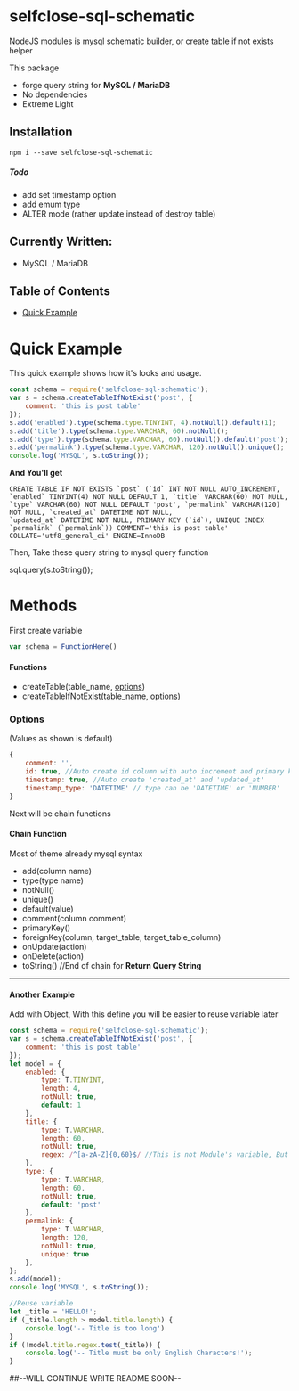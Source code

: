 # selfclose-sql-schematic
NodeJS modules is mysql schematic builder, or create table if not exists helper

This package
* forge query string for **MySQL / MariaDB**
* No dependencies
* Extreme Light

## Installation
`npm i --save selfclose-sql-schematic`

##### Todo
* add set timestamp option
* add emum type
* ALTER mode (rather update instead of destroy table)

## Currently Written:
- MySQL / MariaDB

## Table of Contents
- [Quick Example](#quick-example)

# Quick Example
This quick example shows how it's looks and usage. 

```javascript
const schema = require('selfclose-sql-schematic');
var s = schema.createTableIfNotExist('post', {
    comment: 'this is post table'
});
s.add('enabled').type(schema.type.TINYINT, 4).notNull().default(1);
s.add('title').type(schema.type.VARCHAR, 60).notNull();
s.add('type').type(schema.type.VARCHAR, 60).notNull().default('post');
s.add('permalink').type(schema.type.VARCHAR, 120).notNull().unique();
console.log('MYSQL', s.toString());
```

**And You'll get**
```mysql
CREATE TABLE IF NOT EXISTS `post` (`id` INT NOT NULL AUTO_INCREMENT, `enabled` TINYINT(4) NOT NULL DEFAULT 1, `title` VARCHAR(60) NOT NULL, `type` VARCHAR(60) NOT NULL DEFAULT 'post', `permalink` VARCHAR(120) NOT NULL, `created_at` DATETIME NOT NULL,
`updated_at` DATETIME NOT NULL, PRIMARY KEY (`id`), UNIQUE INDEX `permalink` (`permalink`)) COMMENT='this is post table' COLLATE='utf8_general_ci' ENGINE=InnoDB
```

Then, Take these query string to mysql query function

sql.query(s.toString());

# Methods
First create variable
```javascript
var schema = FunctionHere()
```
#### Functions
* createTable(table_name, [options](#options))
* createTableIfNotExist(table_name, [options](#options))

### Options
(Values as shown is default)
```javascript
{
    comment: '',
    id: true, //Auto create id column with auto increment and primary key
    timestamp: true, //Auto create 'created_at' and 'updated_at'
    timestamp_type: 'DATETIME' // type can be 'DATETIME' or 'NUMBER'
}
```

Next will be chain functions

#### Chain Function
Most of theme already mysql syntax
* add(column name)
* type(type name)
* notNull()
* unique()
* default(value)
* comment(column comment)
* primaryKey()
* foreignKey(column, target_table, target_table_column)
* onUpdate(action)
* onDelete(action)
* toString() //End of chain for **Return Query String**

---
#### Another Example
Add with Object, With this define you will be easier to reuse variable later
```javascript
const schema = require('selfclose-sql-schematic');
var s = schema.createTableIfNotExist('post', {
    comment: 'this is post table'
});
let model = {
    enabled: {
        type: T.TINYINT,
        length: 4,
        notNull: true,
        default: 1
    },
    title: {
        type: T.VARCHAR,
        length: 60,
        notNull: true,
        regex: /^[a-zA-Z]{0,60}$/ //This is not Module's variable, But can be use later
    },
    type: {
        type: T.VARCHAR,
        length: 60,
        notNull: true,
        default: 'post'
    },
    permalink: {
        type: T.VARCHAR,
        length: 120,
        notNull: true,
        unique: true
    },
};
s.add(model);
console.log('MYSQL', s.toString());

//Reuse variable
let _title = 'HELLO!';
if (_title.length > model.title.length) {
    console.log('-- Title is too long')
}
if (!model.title.regex.test(_title)) {
    console.log('-- Title must be only English Characters!');
}
```

##--WILL CONTINUE WRITE README SOON--
